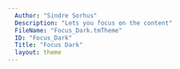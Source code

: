 ```yaml
---
  Author: "Sindre Sorhus"
  Description: "Lets you focus on the content"
  FileName: "Focus_Dark.tmTheme"
  ID: "Focus_Dark"
  Title: "Focus Dark"
  layout: theme
---
```

  